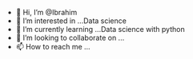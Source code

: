 - 👋 Hi, I’m @Ibrahim
- 👀 I’m interested in ...Data science
- 🌱 I’m currently learning ...Data science with python
- 💞️ I’m looking to collaborate on ...
- 📫 How to reach me ...

<!---
Ibraa290/Ibraa290 is a ✨ special ✨ repository because its `README.md` (this file) appears on your GitHub profile.
You can click the Preview link to take a look at your changes.
--->
